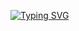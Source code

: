 [![Typing SVG](https://readme-typing-svg.herokuapp.com?font=Roboto&weight=700&size=45&pause=1000&color=2073e8&center=true&vCenter=true&random=false&width=1000&height=100&lines=%3C%2FCherPrado%3E)](https://git.io/typing-svg)
